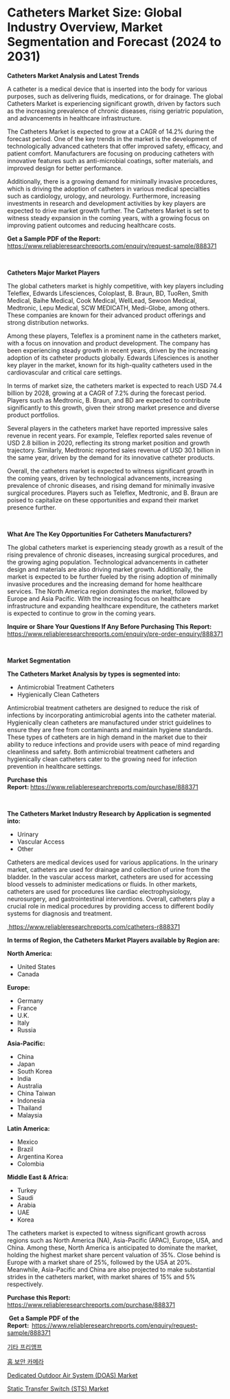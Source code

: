 <p><h1>Catheters Market Size: Global Industry Overview, Market Segmentation and Forecast (2024 to 2031)</h1></p><p><strong>Catheters Market Analysis and Latest Trends</strong></p>
<p><p>A catheter is a medical device that is inserted into the body for various purposes, such as delivering fluids, medications, or for drainage. The global Catheters Market is experiencing significant growth, driven by factors such as the increasing prevalence of chronic diseases, rising geriatric population, and advancements in healthcare infrastructure.</p><p>The Catheters Market is expected to grow at a CAGR of 14.2% during the forecast period. One of the key trends in the market is the development of technologically advanced catheters that offer improved safety, efficacy, and patient comfort. Manufacturers are focusing on producing catheters with innovative features such as anti-microbial coatings, softer materials, and improved design for better performance.</p><p>Additionally, there is a growing demand for minimally invasive procedures, which is driving the adoption of catheters in various medical specialties such as cardiology, urology, and neurology. Furthermore, increasing investments in research and development activities by key players are expected to drive market growth further. The Catheters Market is set to witness steady expansion in the coming years, with a growing focus on improving patient outcomes and reducing healthcare costs.</p></p>
<p><strong>Get a Sample PDF of the Report:&nbsp;</strong> <a href="https://www.reliableresearchreports.com/enquiry/request-sample/888371">https://www.reliableresearchreports.com/enquiry/request-sample/888371</a></p>
<p>&nbsp;</p>
<p><strong>Catheters Major Market Players</strong></p>
<p><p>The global catheters market is highly competitive, with key players including Teleflex, Edwards Lifesciences, Coloplast, B. Braun, BD, TuoRen, Smith Medical, Baihe Medical, Cook Medical, WellLead, Sewoon Medical, Medtronic, Lepu Medical, SCW MEDICATH, Medi-Globe, among others. These companies are known for their advanced product offerings and strong distribution networks.</p><p>Among these players, Teleflex is a prominent name in the catheters market, with a focus on innovation and product development. The company has been experiencing steady growth in recent years, driven by the increasing adoption of its catheter products globally. Edwards Lifesciences is another key player in the market, known for its high-quality catheters used in the cardiovascular and critical care settings.</p><p>In terms of market size, the catheters market is expected to reach USD 74.4 billion by 2028, growing at a CAGR of 7.2% during the forecast period. Players such as Medtronic, B. Braun, and BD are expected to contribute significantly to this growth, given their strong market presence and diverse product portfolios.</p><p>Several players in the catheters market have reported impressive sales revenue in recent years. For example, Teleflex reported sales revenue of USD 2.8 billion in 2020, reflecting its strong market position and growth trajectory. Similarly, Medtronic reported sales revenue of USD 30.1 billion in the same year, driven by the demand for its innovative catheter products.</p><p>Overall, the catheters market is expected to witness significant growth in the coming years, driven by technological advancements, increasing prevalence of chronic diseases, and rising demand for minimally invasive surgical procedures. Players such as Teleflex, Medtronic, and B. Braun are poised to capitalize on these opportunities and expand their market presence further.</p></p>
<p>&nbsp;</p>
<p><strong>What Are The Key Opportunities For Catheters Manufacturers?</strong></p>
<p><p>The global catheters market is experiencing steady growth as a result of the rising prevalence of chronic diseases, increasing surgical procedures, and the growing aging population. Technological advancements in catheter design and materials are also driving market growth. Additionally, the market is expected to be further fueled by the rising adoption of minimally invasive procedures and the increasing demand for home healthcare services. The North America region dominates the market, followed by Europe and Asia Pacific. With the increasing focus on healthcare infrastructure and expanding healthcare expenditure, the catheters market is expected to continue to grow in the coming years.</p></p>
<p><strong>Inquire or Share Your Questions If Any Before Purchasing This Report:</strong> <a href="https://www.reliableresearchreports.com/enquiry/pre-order-enquiry/888371">https://www.reliableresearchreports.com/enquiry/pre-order-enquiry/888371</a></p>
<p>&nbsp;</p>
<p><strong>Market Segmentation</strong></p>
<p><strong>The Catheters Market Analysis by types is segmented into:</strong></p>
<p><ul><li>Antimicrobial Treatment Catheters</li><li>Hygienically Clean Catheters</li></ul></p>
<p><p>Antimicrobial treatment catheters are designed to reduce the risk of infections by incorporating antimicrobial agents into the catheter material. Hygienically clean catheters are manufactured under strict guidelines to ensure they are free from contaminants and maintain hygiene standards. These types of catheters are in high demand in the market due to their ability to reduce infections and provide users with peace of mind regarding cleanliness and safety. Both antimicrobial treatment catheters and hygienically clean catheters cater to the growing need for infection prevention in healthcare settings.</p></p>
<p><strong>Purchase this Report:&nbsp;</strong><a href="https://www.reliableresearchreports.com/purchase/888371">https://www.reliableresearchreports.com/purchase/888371</a></p>
<p>&nbsp;</p>
<p><strong>The Catheters Market Industry Research by Application is segmented into:</strong></p>
<p><ul><li>Urinary</li><li>Vascular Access</li><li>Other</li></ul></p>
<p><p>Catheters are medical devices used for various applications. In the urinary market, catheters are used for drainage and collection of urine from the bladder. In the vascular access market, catheters are used for accessing blood vessels to administer medications or fluids. In other markets, catheters are used for procedures like cardiac electrophysiology, neurosurgery, and gastrointestinal interventions. Overall, catheters play a crucial role in medical procedures by providing access to different bodily systems for diagnosis and treatment.</p></p>
<p><a href="https://www.reliableresearchreports.com/catheters-r888371">&nbsp;https://www.reliableresearchreports.com/catheters-r888371</a></p>
<p><strong>In terms of Region, the Catheters Market Players available by Region are:</strong></p>
<p>
    <p> <strong> North America: </strong>
        <ul>
            <li>United States</li>
            <li>Canada</li>
        </ul>
        </p> 
    <p> <strong> Europe: </strong>
        <ul>
            <li>Germany</li>
            <li>France</li>
            <li>U.K.</li>
            <li>Italy</li>
            <li>Russia</li>
        </ul>
        </p> 
    <p> <strong> Asia-Pacific: </strong>
        <ul>
            <li>China</li>
            <li>Japan</li>
            <li>South Korea</li>
            <li>India</li>
            <li>Australia</li>
            <li>China Taiwan</li>
            <li>Indonesia</li>
            <li>Thailand</li>
            <li>Malaysia</li>
        </ul>
        </p> 
    <p> <strong> Latin America: </strong>
        <ul>
            <li>Mexico</li>
            <li>Brazil</li>
            <li>Argentina Korea</li>
            <li>Colombia</li>
        </ul>
        </p> 
    <p> <strong> Middle East & Africa: </strong>
        <ul>
            <li>Turkey</li>
            <li>Saudi</li>
            <li>Arabia</li>
            <li>UAE</li>
            <li>Korea</li>
        </ul>
    </p>
    </p>
<p><p>The catheters market is expected to witness significant growth across regions such as North America (NA), Asia-Pacific (APAC), Europe, USA, and China. Among these, North America is anticipated to dominate the market, holding the highest market share percent valuation of 35%. Close behind is Europe with a market share of 25%, followed by the USA at 20%. Meanwhile, Asia-Pacific and China are also projected to make substantial strides in the catheters market, with market shares of 15% and 5% respectively.</p></p>
<p><strong>Purchase this Report: </strong><a href="https://www.reliableresearchreports.com/purchase/888371">https://www.reliableresearchreports.com/purchase/888371</a></p>
<p>&nbsp;<strong>Get a Sample PDF of the Report:&nbsp;&nbsp;</strong><a href="https://www.reliableresearchreports.com/enquiry/request-sample/888371">https://www.reliableresearchreports.com/enquiry/request-sample/888371</a></p>
<p><strong></strong></p>
<p><p><a href="https://github.com/alfitoms13/Market-Research-Report-List-1/blob/main/3027675181289.md">기타 프리앰프</a></p><p><a href="https://github.com/mofijurk071/Market-Research-Report-List-1/blob/main/5924255181290.md">홈 보안 카메라</a></p><p><a href="https://github.com/yazulaeha/Market-Research-Report-List-1/blob/main/dedicated-outdoor-air-system-doas-market.md">Dedicated Outdoor Air System (DOAS) Market</a></p><p><a href="https://github.com/fkhcgcyl33/Market-Research-Report-List-1/blob/main/static-transfer-switch-sts-market.md">Static Transfer Switch (STS) Market</a></p></p>